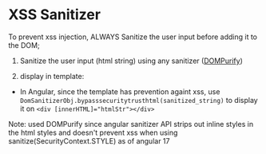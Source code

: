 # XSS Sanitizer

To prevent xss injection, ALWAYS Sanitize the user input before adding it to the DOM;


1. Sanitize the user input (html string) using any sanitizer ([DOMPurify](https://www.npmjs.com/package/dompurify))

2. display in template: 

  - In Angular, 
     since the template has prevention againt xss, use ```DomSanitizerObj.bypasssecuritytrusthtml(sanitized_string)``` to display it on ```<div [innerHTML]="htmlStr"></div>```

Note: used DOMPurify since angular sanitizer API strips out inline styles in the html styles and doesn't prevent xss when using sanitize(SecurityContext.STYLE) as of angular 17
